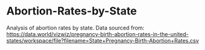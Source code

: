 # Abortion-Rates-by-State
Analysis of abortion rates by state. Data sourced from: https://data.world/vizwiz/pregnancy-birth-abortion-rates-in-the-united-states/workspace/file?filename=State+Pregnancy-Birth-Abortion+Rates.csv
